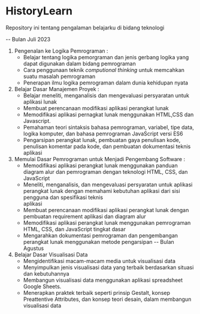 # HistoryLearn
Repository ini tentang pengalaman belajarku di bidang teknologi

-- Bulan Juli 2023
  1.  Pengenalan ke Logika Pemrograman :
      -  Belajar tentang logika pemorgraman dan jenis gerbang logika yang dapat digunakan dalam bidang pemrograman
      -  Cara penggunaan teknik  *computional thinking* untuk memcahkan suatu masalah pemrograman
      -  Penerapan ilmu logika pemrograman dalam dunia kehidupan nyata
  2.  Belajar Dasar Manajemen Proyek  :
      -  Belajar meneliti, menganalisis dan mengevaluasi persyaratan untuk aplikasi lunak
      -  Membuat perencanaan modifikasi aplikasi perangkat lunak
      -  Memodifikasi aplikasi pernagkat lunak menggunakan HTML,CSS dan Javascript.
      -  Pemahaman teori sintaksis bahasa pemrograman, variabel, tipe data, logika komputer, dan bahasa pemrograman JavaScript versi ES6
      -  Pengarsipan perangkat lunak, pembuatan gaya penulisan kode, penulisan komentar pada kode, dan pembuatan dokumentasi teknis aplikasi
  3. Memulai Dasar Pemrograman untuk Menjadi Pengembang Software :
      -  Memodifikasi aplikasi perangkat lunak menggunakan panduan diagram alur dan pemrograman dengan teknologi HTML, CSS, dan JavaScript
      -  Meneliti, menganalisis, dan mengevaluasi persyaratan untuk aplikasi perangkat lunak dengan memahami kebutuhan aplikasi dari sisi pengguna dan spesifikasi teknis   
         aplikasi
      - Membuat perencanaan modifikasi aplikasi perangkat lunak dengan pembuatan requirement aplikasi dan diagram alur
      - Memodifikasi aplikasi perangkat lunak menggunakan pemrograman HTML, CSS, dan JavaScript tingkat dasar
      - Mengarahkan dokumentasi pemrograman dan pengembangan perangkat lunak menggunakan metode pengarsipan
  -- Bulan Agustus
   1. Belajar Dasar Visualisasi Data
      -  Mengidentifikasi macam-macam media untuk visualisasi data
      -  Menyimpulkan jenis visualisasi data yang terbaik berdasarkan situasi dan kebutuhannya
      -  Membangun visualisasi data menggunakan aplikasi spreadsheet Google Sheets.
      -  Menerapkan praktek terbaik seperti prinsip Gestalt, konsep Preattentive Attributes, dan konsep teori desain, dalam membangun visualisasi data

